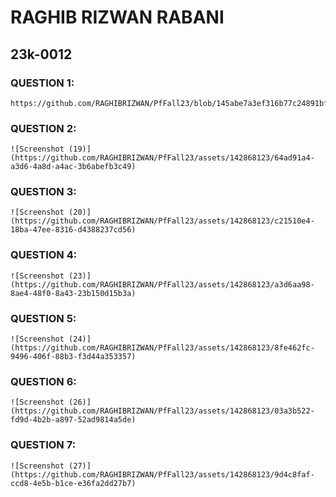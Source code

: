 # RAGHIB RIZWAN RABANI
## 23k-0012

### QUESTION 1:

````
https://github.com/RAGHIBRIZWAN/PfFall23/blob/145abe7a3ef316b77c24891bfcc93757f26f2ec0/labs/01/Screenshot%20(3).png

````

### QUESTION 2:
````
![Screenshot (19)](https://github.com/RAGHIBRIZWAN/PfFall23/assets/142868123/64ad91a4-a3d6-4a8d-a4ac-3b6abefb3c49)
````

### QUESTION 3:
````
![Screenshot (20)](https://github.com/RAGHIBRIZWAN/PfFall23/assets/142868123/c21510e4-18ba-47ee-8316-d4388237cd56)
````

### QUESTION 4:
````
![Screenshot (23)](https://github.com/RAGHIBRIZWAN/PfFall23/assets/142868123/a3d6aa98-8ae4-48f0-8a43-23b150d15b3a)
````

### QUESTION 5:
````
![Screenshot (24)](https://github.com/RAGHIBRIZWAN/PfFall23/assets/142868123/8fe462fc-9496-406f-88b3-f3d44a353357)
````

### QUESTION 6:
````
![Screenshot (26)](https://github.com/RAGHIBRIZWAN/PfFall23/assets/142868123/03a3b522-fd9d-4b2b-a897-52ad9814a5de)
````

### QUESTION 7:
````
![Screenshot (27)](https://github.com/RAGHIBRIZWAN/PfFall23/assets/142868123/9d4c8faf-ccd8-4e5b-b1ce-e36fa2dd27b7)
````
